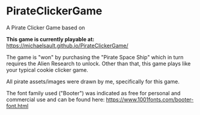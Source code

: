# PirateClickerGame
A Pirate Clicker Game based on 


**This game is currently playable at:**
https://michaelsault.github.io/PirateClickerGame/


The game is "won" by purchasing the "Pirate Space Ship" which in turn requires the Alien Research to unlock.
Other than that, this game plays like your typical cookie clicker game.


All pirate assets/images were drawn by me, specifically for this game.

The font family used ("Booter") was indicated as free for personal and commercial use and can be found here:
https://www.1001fonts.com/booter-font.html

